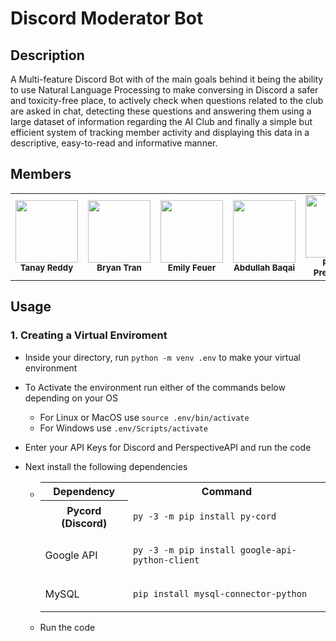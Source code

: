 # Discord Moderator Bot

## Description

A Multi-feature Discord Bot with of the main goals behind it being the ability to use Natural Language Processing to make conversing in Discord a safer and toxicity-free place, to actively check when questions related to the club are asked in chat, detecting these questions and answering them using a large dataset of information regarding the AI Club and finally a simple but efficient system of tracking member activity and displaying this data in a descriptive, easy-to-read and informative manner.

## Members
<table>
  <tbody>
    <tr>
      <td align="center">
        <a href="https://github.com/Tanakiin">
        <img src="https://avatars.githubusercontent.com/u/64032384?v=4\Attempt5.png" width="100px;">
        </a><br/>
        <small><b>Tanay Reddy</b></small>
      </td>
       <td align="center">
        <a href="https://github.com/brytran">
        <img src="https://avatars.githubusercontent.com/u/98930713?v=4" width="100px;">
        </a><br/>
        <small><b>Bryan Tran</b></small>
      </td>
     <td align="center">
      <a href="https://github.com/emilyfeuer">
      <img src="https://avatars.githubusercontent.com/u/20713673?v=4", width="100px;">
      </a><br/>
      <small><b>Emily Feuer</b></small>
     </td>
     <td align="center">
        <a href="https://github.com/XtremeBuild">
        <img src="https://avatars.githubusercontent.com/u/87911342?v=4" width="100px;">
        </a><br/>
        <small><b>Abdullah Baqai</b></small>
      </td>
      <td align="center">
        <a href="https://github.com/PranavPremchand">
        <img src="https://avatars.githubusercontent.com/u/102814907?v=4" width="100px;">
        </a><br/>
        <small><b>Pranav Premchand</b></small>
      </td>
      <td align="center">
        <a href="https://github.com/spulvender">
        <img src="https://avatars.githubusercontent.com/u/29869792?v=4" width="100px;">
        </a><br/>
        <small><b>Sudhanva Pulvender</b></small>
      </td>
      </td>
      <td align="center">
        <a href="https://github.com/tanmay-sketch">
        <img src="https://avatars.githubusercontent.com/u/56361307?v=4" width="100px;">
        </a><br/>
        <small><b>Tanmay Grandhisiri</b></small>
      </td>
    </tr>
   </tbody>
</table>

## Usage

### 1. Creating a Virtual Enviroment
- Inside your directory, run `python -m venv .env` to make your virtual environment
- To Activate the environment run either of the commands below depending on your OS
  - For Linux or MacOS use `source .env/bin/activate`
  - For Windows use `.env/Scripts/activate`
- Enter your API Keys for Discord and PerspectiveAPI and run the code
- Next install the following dependencies
  - <table>
  <tr>
  <th>Dependency</th>
  <th>Command</th>
  </tr>
  <tr>
  <th>Pycord (Discord)</th>
  <td>

  `py -3 -m pip install py-cord`

  </td>
  </tr>
  <tr>
  <td>Google API</td>
  <td>

  `py -3 -m pip install google-api-python-client`

  </td>
  </tr>
  <tr>
  <td>MySQL</td>
  <td>

  `pip install mysql-connector-python`

  </td>
  </tr>
  </table>
  
- Run the code

